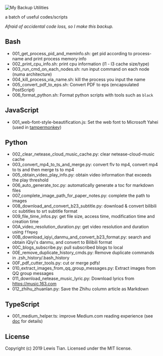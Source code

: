 ![My Backup Utilities](https://socialify.git.ci/taseikyo/backup-utils/image?forks=1&issues=1&language=1&owner=1&pattern=Brick%20Wall&pulls=1&stargazers=1&theme=Light "My Backup Utilities: a batch of useful code/scripts: run commands automatically, finish repetitive stupid operations, perform format conversions, etc.")

a batch of useful codes/scripts

*Afraid of accidental code loss, so I make this backup.*

## Bash

- 001_get_process_pid_and_meminfo.sh: get pid according to process-name and print process memory info
- 002_print_cpu_info.sh: print cpu information (l1 - l3 cache size/type)
- 003_run_cmd_on_each_nodes.sh: run input command on each node (numa architecture)
- 004_kill_process_via_name.sh: kill the process you input the name
- 005_convert_pdf_to_eps.sh: Convert PDF to eps (encapsulated PostScript)
- 006_format_python.sh: Format python scripts with tools such as `black`

## JavaScript

- 001_web-font-style-beautification.js: Set the web font to Microsoft Yahei (used in [tampermonkey](https://www.tampermonkey.net/))

## Python

- 002_clear_netease_cloud_music_cache.py: clear netease-cloud-music cache
- 003_convert_mp4_to_ts_and_merge.py: convert flv to mp4, convert mp4 to ts and then merge ts to mp4
- 005_obtain_video_play_info.py: obtain video information that exceeds the play threshold
- 006_auto_generate_toc.py: automatically generate a toc for markdown files
- 007_complete_image_path_for_paper_notes.py: complete the path to images
- 008_download_and_convert_b23_subtitle.py: download & convert bilibili cc subtitles to srt subtitle format
- 009_file_time_infos.py: get file size, access time, modification time and creation time
- 00A_video_resolution_duration.py: get video resolution and duration using `ffmpeg`
- 00B_download_iqiyi_danmu_and_convert_b23_format.py: search and obtain iQiyi's danmu, and convert to Bilibili format
- 00C_blogs_subscribe.py: pull subscribed blogs to local
- 00E_remove_duplicate_history_cmds.py: Remove duplicate commands in .zsh_history/.bash_history
- 00F_pdf_cutter_tools.py: cut or merge pdfs!
- 010_extract_images_from_qq_group_messages.py: Extract images from QQ group messages
- 011_download_netease_music_lyric.py: Download lyrics from https://music.163.com
- 012_zhihu_zhuanlan.py: Save the Zhihu column article as Markdown

## TypeScript

- 001_medium_helper.ts: improve Medium.com reading experience (see [doc](TypeScript/001_medium_helper.md) for details)

## License

Copyright (c) 2019 Lewis Tian. Licensed under the MIT license.